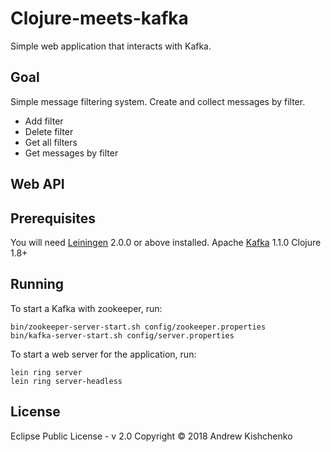 # Clojure-meets-kafka

Simple web application that interacts with Kafka.

## Goal

Simple message filtering system.
Create and collect messages by filter.

* Add filter
* Delete filter
* Get all filters
* Get messages by filter

## Web API

## Prerequisites

You will need [Leiningen](https://leiningen.org/) 2.0.0 or above installed.
Apache [Kafka](https://kafka.apache.org/) 1.1.0
Clojure 1.8+

[leiningen]: https://github.com/technomancy/leiningen

## Running

To start a Kafka with zookeeper, run:

    bin/zookeeper-server-start.sh config/zookeeper.properties
    bin/kafka-server-start.sh config/server.properties

To start a web server for the application, run:

    lein ring server
    lein ring server-headless

## License

Eclipse Public License - v 2.0
Copyright © 2018 Andrew Kishchenko
